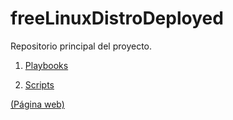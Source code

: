  freeLinuxDistroDeployed
=======================

Repositorio principal del proyecto.

1. [Playbooks](playbooks)

2. [Scripts](scripts)

[(Página web)](http://freelinuxdistrodeployed.github.io/freelinuxdistrodeployed/)



